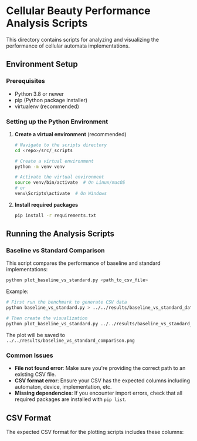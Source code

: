 # Cellular Beauty Performance Analysis Scripts

This directory contains scripts for analyzing and visualizing the performance of cellular automata implementations.

## Environment Setup

### Prerequisites

- Python 3.8 or newer
- pip (Python package installer)
- virtualenv (recommended)

### Setting up the Python Environment

1. **Create a virtual environment** (recommended)

   ```bash
   # Navigate to the scripts directory
   cd <repo>/src/_scripts
   
   # Create a virtual environment
   python -m venv venv
   
   # Activate the virtual environment
   source venv/bin/activate  # On Linux/macOS
   # or
   venv\Scripts\activate  # On Windows
   ```

2. **Install required packages**

   ```bash
   pip install -r requirements.txt
   ```

## Running the Analysis Scripts

### Baseline vs Standard Comparison

This script compares the performance of baseline and standard implementations:

```bash
python plot_baseline_vs_standard.py <path_to_csv_file>
```

Example:
```bash
# First run the benchmark to generate CSV data
python baseline_vs_standard.py > ../../results/baseline_vs_standard_data.csv

# Then create the visualization
python plot_baseline_vs_standard.py ../../results/baseline_vs_standard_data.csv
```

The plot will be saved to `../../results/baseline_vs_standard_comparison.png`

### Common Issues

- **File not found error**: Make sure you're providing the correct path to an existing CSV file.
- **CSV format error**: Ensure your CSV has the expected columns including automaton, device, implementation, etc.
- **Missing dependencies**: If you encounter import errors, check that all required packages are installed with `pip list`.

## CSV Format

The expected CSV format for the plotting scripts includes these columns:

